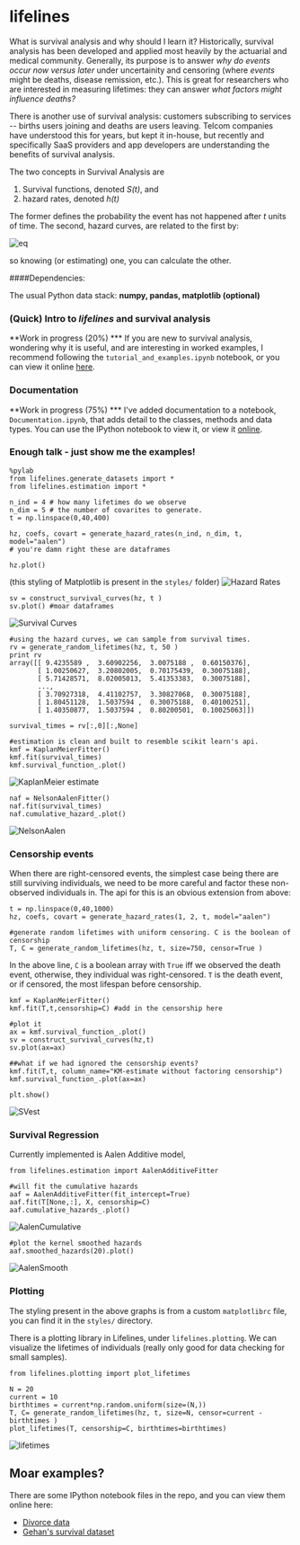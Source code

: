 lifelines
=======
 
What is survival analysis and why should I learn it? Historically, survival analysis has been developed and applied most heavily by the actuarial and medical community. Generally, its purpose is to answer *why do events occur now versus later* under uncertainity and censoring (where *events* might be deaths, disease remission, etc.). This is great for researchers who are interested in measuring lifetimes: they can answer *what factors might influence deaths?*

There is another use of survival analysis: customers subscribing to services -- births users joining and deaths are users leaving. Telcom companies have understood this for years, but kept it in-house, but recently and specifically SaaS providers and app developers are understanding the benefits of survival analysis. 

The two concepts in Survival Analysis are 

1. Survival functions, denoted *S(t)*, and
2. hazard rates, denoted *h(t)* 

The former defines the probability the event has not happened after *t* units of time. The second, hazard curves, are related to the first by:

![eq](http://i.imgur.com/y7OECvNl.gif)

so knowing (or estimating) one, you can calculate the other.

####Dependencies:

The usual Python data stack: **numpy, pandas, matplotlib (optional)**


### (Quick) Intro to *lifelines* and survival analysis

**Work in progress (20%) ***
If you are new to survival analysis, wondering why it is useful, and are interesting in worked examples,
I recommend following the `tutorial_and_examples.ipynb` notebook, or you can view it online [here](http://nbviewer.ipython.org/urls/raw.github.com/CamDavidsonPilon/lifelines/master/tutorial_and_examples.ipynb).


### Documentation

**Work in progress (75%) ***
I've added documentation to a notebook, `Documentation.ipynb`, that adds detail to 
the classes, methods and data types. You can use the IPython notebook to view it, or view it [online](http://nbviewer.ipython.org/urls/raw.github.com/CamDavidsonPilon/lifelines/master/Documentation.ipynb).



### Enough talk - just show me the examples!

    %pylab
    from lifelines.generate_datasets import *
    from lifelines.estimation import *

    n_ind = 4 # how many lifetimes do we observe
    n_dim = 5 # the number of covarites to generate. 
    t = np.linspace(0,40,400)

    hz, coefs, covart = generate_hazard_rates(n_ind, n_dim, t, model="aalen")
    # you're damn right these are dataframes

    hz.plot()

(this styling of Matplotlib is present in the `styles/` folder)
![Hazard Rates](http://i.imgur.com/O8Og76Ol.png)

    sv = construct_survival_curves(hz, t )
    sv.plot() #moar dataframes

![Survival Curves](http://i.imgur.com/jWu3CM9l.png)

    #using the hazard curves, we can sample from survival times.
    rv = generate_random_lifetimes(hz, t, 50 )
    print rv
    array([[ 9.4235589 ,  3.60902256,  3.0075188 ,  0.60150376],
           [ 1.00250627,  3.20802005,  0.70175439,  0.30075188],
           [ 5.71428571,  8.02005013,  5.41353383,  0.30075188],
           ...,
           [ 3.70927318,  4.41102757,  3.30827068,  0.30075188],
           [ 1.80451128,  1.5037594 ,  0.30075188,  0.40100251],
           [ 1.40350877,  1.5037594 ,  0.80200501,  0.10025063]])

    survival_times = rv[:,0][:,None]  

    #estimation is clean and built to resemble scikit learn's api.
    kmf = KaplanMeierFitter()
    kmf.fit(survival_times)
    kmf.survival_function_.plot()

![KaplanMeier estimate](http://i.imgur.com/aztRkvll.png)

    naf = NelsonAalenFitter()
    naf.fit(survival_times)
    naf.cumulative_hazard_.plot()

![NelsonAalen](http://i.imgur.com/xA9OBFNl.png)


### Censorship events
When there are right-censored events, the simplest case being there are still surviving individuals, we need to be more careful and factor these 
non-observed individuals in. The api for this is an obvious extension from above:


    t = np.linspace(0,40,1000)
    hz, coefs, covart = generate_hazard_rates(1, 2, t, model="aalen")

    #generate random lifetimes with uniform censoring. C is the boolean of censorship
    T, C = generate_random_lifetimes(hz, t, size=750, censor=True )

In the above line, `C` is a boolean array with `True` iff we observed the death event, otherwise, they individual was right-censored. `T` is the death event, or if censored, the most lifespan before censorship.  


    kmf = KaplanMeierFitter()
    kmf.fit(T,t,censorship=C) #add in the censorship here

    #plot it
    ax = kmf.survival_function_.plot()
    sv = construct_survival_curves(hz,t) 
    sv.plot(ax=ax) 

    ##what if we had ignored the censorship events?
    kmf.fit(T,t, column_name="KM-estimate without factoring censorship")
    kmf.survival_function_.plot(ax=ax)

    plt.show()

![SVest](http://i.imgur.com/jYm911Zl.png)


### Survival Regression

Currently implemented is Aalen Additive model,

    from lifelines.estimation import AalenAdditiveFitter

    #will fit the cumulative hazards
    aaf = AalenAdditiveFitter(fit_intercept=True)
    aaf.fit(T[None,:], X, censorship=C)
    aaf.cumulative_hazards_.plot()

![AalenCumulative](http://i.imgur.com/1LupZvHl.png)

    #plot the kernel smoothed hazards
    aaf.smoothed_hazards(20).plot()

![AalenSmooth](http://i.imgur.com/ymVfsedl.png)


### Plotting 

The styling present in the above graphs is from a custom `matplotlibrc` file, you can find it in the `styles/` directory. 

There is a plotting library in Lifelines, under `lifelines.plotting`. We can visualize the lifetimes of individuals (really only good for data checking for small samples).

    from lifelines.plotting import plot_lifetimes

    N = 20
    current = 10
    birthtimes = current*np.random.uniform(size=(N,))
    T, C= generate_random_lifetimes(hz, t, size=N, censor=current - birthtimes )
    plot_lifetimes(T, censorship=C, birthtimes=birthtimes)

![lifetimes](http://i.imgur.com/JDt3t3Xl.png)


## Moar examples?

There are some IPython notebook files in the repo, and you can view them online here:

- [Divorce data](http://nbviewer.ipython.org/urls/raw.github.com/CamDavidsonPilon/lifelines/master/datasets/Divorces%2520Rates.ipynb)
- [Gehan's survival dataset](http://nbviewer.ipython.org/urls/raw.github.com/CamDavidsonPilon/lifelines/master/datasets/The%2520Gehan%2520Survival%2520Data.ipynb)




